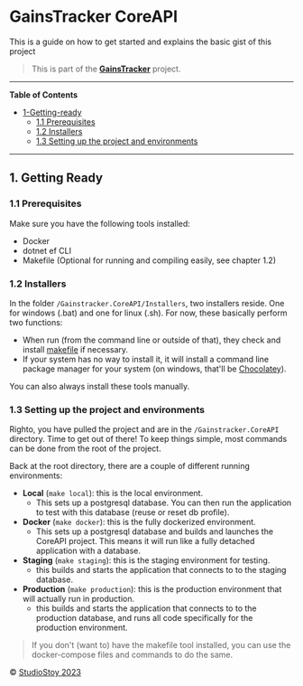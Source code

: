 # GainsTracker CoreAPI

This is a guide on how to get started and explains the basic gist of this project

> This is part of the [**GainsTracker**](https://github.com/StudioStoy/GainsTracker) project.

___
**Table of Contents**

<div id="user-content-toc">
  <ul>
    <li><a href="#1. Getting Ready">1-Getting-ready</a>
      <ul>
        <li><a href="#11-prerequisites">1.1 Prerequisites</a></li>
        <li><a href="#12-installers">1.2 Installers</a></li>
        <li><a href="#13-setting-up-the-project-and-environments">1.3 Setting up the project and environments</a></li>
      </ul>
    </li>
  </ul>
</div>

___
## 1. Getting Ready

### 1.1 Prerequisites
Make sure you have the following tools installed: 
- Docker
- dotnet ef CLI 
- Makefile (Optional for running and compiling easily, see chapter 1.2)

### 1.2 Installers
In the folder `/Gainstracker.CoreAPI/Installers`, two installers reside. One for windows (.bat) and one for linux (.sh).
For now, these basically perform two functions:
- When run (from the command line or outside of that), they check and install [makefile](https://opensource.com/article/18/8/what-how-makefile) if necessary.
- If your system has no way to install it, it will install a command line package manager for your system (on windows, that'll be [Chocolatey](https://chocolatey.org/)).

You can also always install these tools manually.

### 1.3 Setting up the project and environments

Righto, you have pulled the project and are in the `/Gainstracker.CoreAPI` directory.
Time to get out of there! To keep things simple, most commands can be done from the root of the project.

Back at the root directory, there are a couple of different running environments:

- **Local** (`make local`): this is the local environment. 
  - This sets up a postgresql database. You can then run the application to test with this database (reuse or reset db profile).
- **Docker** (`make docker`): this is the fully dockerized environment.
  - This sets up a postgresql database and builds and launches the CoreAPI project.
    This means it will run like a fully detached application with a database.
- **Staging** (`make staging`): this is the staging environment for testing.
  - this builds and starts the application that connects to 
    to the staging database.
- **Production** (`make production`): this is the production environment that will actually run in production.
  - this builds and starts the application that connects to
    to the production database, and runs all code specifically for the production environment.

> If you don't (want to) have the makefile tool installed, you can use the docker-compose files and commands to do the same. 





© [StudioStoy 2023](https://studiostoy.nl)
